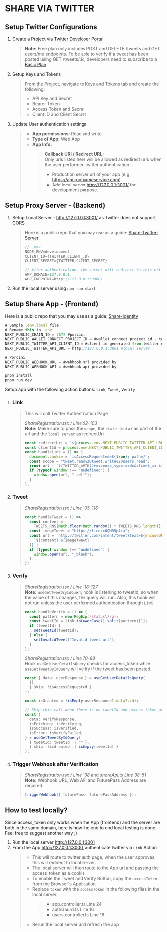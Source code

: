 # SHARE VIA TWITTER

## Setup Twitter Configurations

1. Create a Project via [Twitter Developer Portal](https://developer.x.com/en/portal/dashboard)

   > **Note:** Free plan only includes POST and DELETE /tweets and GET users/me endpoints. To be able to verify if a tweet has been posted using GET /tweets/:id, developers need to subscribe to a [Basic Plan](https://developer.x.com/en/portal/products/basic).

2. Setup Keys and Tokens

   > From the Project, navigate to Keys and Tokens tab and create the following:
   >
   > - API Key and Secret
   > - Bearer Token
   > - Access Token and Secret
   > - Client ID and Client Secret

3. Update User authentication settings
   > - **App permissions:** Read and write
   > - **Type of App:** Web App
   > - **App Info:**
   >   > **Callback URI / Redirect URL:** <br/> Only urls listed here will be allowed as redirect urls when the user performed twitter authentication
   >   >
   >   > - Production server url of your app (e.g https://api.rootnameservice.com)
   >   > - Add local server http://127.0.0.1:3001/ for development purpose.

## Setup Proxy Server - (Backend)

1. Setup Local Server - http://127.0.0.1:3001/ as Twitter does not support CORS

   > Here is a public repo that you may use as a guide:
   > [Share-Twitter-Server](https://github.com/rootnameservice/share-twitter-server)
   >
   > ```ts
   > // .env
   > NODE_ENV=development
   > CLIENT_ID={TWITTER_CLIENT_ID}
   > CLIENT_SECRET={TWITTER_CLIENT_SECRET}
   >
   > // After authentication, the server will redirect to this url
   > APP_DOMAIN=127.0.0.1
   > APP_ENDPOINT=http://127.0.0.1:3000/
   > ```

2. Run the local server using `npm run start`

## Setup Share App - (Frontend)

Here is a public repo that you may use as a guide: [Share-Identity](https://github.com/rootnameservice/share-identity) <br/>

```ts
# Sample .env.local file
# Rename this to .env
NEXT_PUBLIC_CHAIN_ID = 7672 #porcini
NEXT_PUBLIC_WALLET_CONNECT_PROJECT_ID = #wallet connect project id - temporarily remove wallet connect if not needed
NEXT_PUBLIC_TWITTER_API_CLIENT_ID = #client id generated from twitter dashboard
NEXT_PUBLIC_TWITTER_API_URL = http://127.0.0.1:3001 #local server

# Porcini
NEXT_PUBLIC_WEBHOOK_URL = #webhook url provided by
NEXT_PUBLIC_WEBHOOK_API = #webhook api provided by
```

```ts
pnpm install
pnpm run dev
```

Setup app with the following action buttons: `Link`, `Tweet`, `Verify`

1. ### **Link**

   > This will call Twitter Authentication Page
   >
   > _ShareRegistration.tsx / Line 92-103_ <br/> **Note:** Make sure to pass the `scope`, the `state (data)` as part of the url and the `local server` as redirectUri
   >
   > ```ts
   > const redirectUri = `${process.env.NEXT_PUBLIC_TWITTER_API_URL}/auth/twitter`;
   > const clientId = process.env.NEXT_PUBLIC_TWITTER_API_CLIENT_ID;
   > const handleLink = () => {
   >   document.cookie = `isAccessRequested=${true}; path=/`;
   >   const scope = "tweet.read%20tweet.write%20users.read";
   >   const url = `${TWITTER_AUTH}?response_type=code&client_id=${clientId}&redirect_uri=${redirectUri}&scope=${scope}&state=modal-Share RNS&code_challenge=challenge&code_challenge_method=plain`;
   >   if (typeof window !== "undefined") {
   >     window.open(url, "_self");
   >   }
   > };
   > ```

2. ### **Tweet**

   > _ShareRegistration.tsx / Line 105-116_
   >
   > ```ts
   > const handleTweet = () => {
   >   const content =
   >     TWEETS_RNS[Math.floor(Math.random() * TWEETS_RNS.length)];
   >   const imageTweet = "https://t.co/x0QM05p4ia";
   >   const url = `http://twitter.com/intent/tweet?text=${encodeURIComponent(
   >     `${content} ${imageTweet}`
   >   )}`;
   >   if (typeof window !== "undefined") {
   >     window.open(url, "_blank");
   >   }
   > };
   > ```

3. ### **Verify**

   > _ShareRegistration.tsx / Line 118-127_ <br/> **Note:** `useGetTweetByIdQuery` hook is listening to tweetId, so when the value of this changes, the query will run. Also, this hook will not run unless the user performed authentication through `LINK`
   >
   > ```ts
   > const handleVerify = () => {
   >   const pattern = new RegExp(/status\//g);
   >   const tweetId = link.toLowerCase().split(pattern)[1];
   >   if (tweetId) {
   >     setTweetId(tweetId);
   >   } else {
   >     setInvalidTweet("Invalid tweet url");
   >   }
   > };
   > ```
   >
   > _ShareRegistration.tsx / Line 70-88_ <br/> Hook `useGetUserDetailsQuery` checks for access_token while `useGetTweetByIdQuery` will verify if the tweet has been posted.
   >
   > ```ts
   > const { data: userResponse } = useGetUserDetailsQuery(
   >   {},
   >   { skip: !isAccessRequested }
   > );
   >
   > const isGranted = !isEmpty(userResponse?.data?.id);
   >
   > // Skip this call when there is no tweetId and access_token provided
   > const {
   >   data: verifyResponse,
   >   isFetching: isVerifying,
   >   isSuccess: isVerified,
   >   isError: isVerifyFailed,
   > } = useGetTweetByIdQuery(
   >   { tweetId: tweetId || "" },
   >   { skip: !isGranted || isEmpty(tweetId) }
   > );
   > ```

4. ### Trigger Webhook after Verification

   > _ShareRegistration.tsx / Line 138_ and _shareApi.ts Line 38-51_ <br/> **Note:** Webhook URL, Web API and FuturePass Address are required.
   >
   > ```ts
   > triggerWebhook({ futurePass: futurePassAddress });
   > ```

## How to test locally?

Since access_token only works when the App (frontend) and the server are both in the same domain, here is how the end to end local testing is done. Feel free to suggest another way ;)

1. Run the local server http://127.0.0.1:3001
2. From the App http://127.0.0.1:3000, authenticate twitter via `Link` Action
   > - This will route to twitter auth page, when the user approves, this will redirect to local server.
   > - The local server will then route to the App url and passing the access_token as a cookie
   > - To enable the Tweet and Verify Button, copy the `accessToken` from the Browser's Application
   > - Replace `token` with the `accessToken` in the following files in the local server
   >   > - app.controller.ts Line 24
   >   > - authGaurd.ts Line 16
   >   > - users.controller.ts Line 16
   > - Rerun the local server and refresh the app
